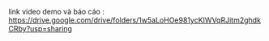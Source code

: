 link video demo và báo cáo :
https://drive.google.com/drive/folders/1w5aLoHOe981ycKIWVqRJitm2ghdkCRby?usp=sharing

